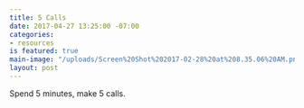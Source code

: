 ```yaml
---
title: 5 Calls
date: 2017-04-27 13:25:00 -07:00
categories:
- resources
is featured: true
main-image: "/uploads/Screen%20Shot%202017-02-28%20at%208.35.06%20AM.png"
layout: post
---
```


Spend 5 minutes, make 5 calls.
